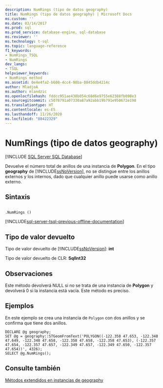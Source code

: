 ```yaml
---
description: NumRings (tipo de datos geography)
title: NumRings (tipo de datos geography) | Microsoft Docs
ms.custom: ''
ms.date: 03/14/2017
ms.prod: sql
ms.prod_service: database-engine, sql-database
ms.reviewer: ''
ms.technology: t-sql
ms.topic: language-reference
f1_keywords:
- NumRings_TSQL
- NumRings
dev_langs:
- TSQL
helpviewer_keywords:
- NumRings method
ms.assetid: 0e4e4fa2-b608-4cc4-98ba-0845ddb4214c
author: MladjoA
ms.author: mlandzic
ms.openlocfilehash: fddcc951ae438b054c68d6e9755e62388fb098e3
ms.sourcegitcommit: c5078791a07330a87a92abb19b791e950672e198
ms.translationtype: HT
ms.contentlocale: es-ES
ms.lasthandoff: 11/26/2020
ms.locfileid: "88422329"
---
```

# <a name="numrings-geography-data-type"></a>NumRings (tipo de datos geography)
[!INCLUDE [SQL Server SQL Database](../../includes/applies-to-version/sql-asdb.md)]

  Devuelve el número total de anillos de una instancia de **Polygon**. En el tipo  **geography** de [!INCLUDE[ssNoVersion](../../includes/ssnoversion-md.md)], no se distingue entre los anillos externos y los internos, dado que cualquier anillo puede usarse como anillo externo.  
  
## <a name="syntax"></a>Sintaxis  
  
```  
  
.NumRings ()  
```  

[!INCLUDE[sql-server-tsql-previous-offline-documentation](../../includes/sql-server-tsql-previous-offline-documentation.md)]

## <a name="return-type"></a>Tipo de valor devuelto  
 Tipo de valor devuelto de [!INCLUDE[ssNoVersion](../../includes/ssnoversion-md.md)]: **int**  
  
 Tipo de valor devuelto de CLR: **SqlInt32**  
  
## <a name="remarks"></a>Observaciones  
 Este método devolverá NULL si no se trata de una instancia de **Polygon** y devolverá 0 si la instancia está vacía. Este método es preciso.  
  
## <a name="examples"></a>Ejemplos  
 En este ejemplo se crea una instancia de `Polygon` con dos anillos y se confirma que tiene dos anillos.  
  
```  
DECLARE @g geography;  
SET @g = geography::STGeomFromText('POLYGON((-122.358 47.653, -122.348 47.649, -122.348 47.658, -122.358 47.658, -122.358 47.653), (-122.357 47.654, -122.357 47.657, -122.349 47.657, -122.349 47.650, -122.357 47.654))', 4326);  
SELECT @g.NumRings();  
```  
  
## <a name="see-also"></a>Consulte también  
 [Métodos extendidos en instancias de geography](../../t-sql/spatial-geography/extended-methods-on-geography-instances.md)  
  
  
